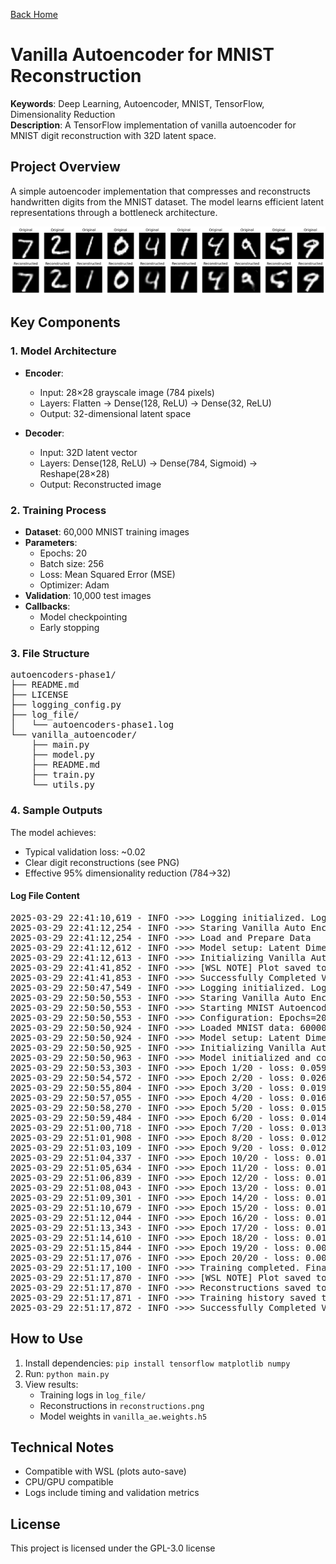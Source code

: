 [Back Home](../README.md)

# Vanilla Autoencoder for MNIST Reconstruction

**Keywords**: Deep Learning, Autoencoder, MNIST, TensorFlow, Dimensionality Reduction  
**Description**: A TensorFlow implementation of vanilla autoencoder for MNIST digit reconstruction with 32D latent space.

## Project Overview
A simple autoencoder implementation that compresses and reconstructs handwritten digits from the MNIST dataset. The model learns efficient latent representations through a bottleneck architecture.


![Sample Reconstructions](../reconstructions.png)


## Key Components

### 1. Model Architecture
- **Encoder**: 
  - Input: 28×28 grayscale image (784 pixels)
  - Layers: Flatten → Dense(128, ReLU) → Dense(32, ReLU) 
  - Output: 32-dimensional latent space

- **Decoder**:
  - Input: 32D latent vector
  - Layers: Dense(128, ReLU) → Dense(784, Sigmoid) → Reshape(28×28)
  - Output: Reconstructed image

### 2. Training Process
- **Dataset**: 60,000 MNIST training images
- **Parameters**:
  - Epochs: 20
  - Batch size: 256
  - Loss: Mean Squared Error (MSE)
  - Optimizer: Adam
- **Validation**: 10,000 test images
- **Callbacks**:
  - Model checkpointing
  - Early stopping

### 3. File Structure

<pre>
autoencoders-phase1/
├── README.md
├── LICENSE
├── logging_config.py
├── log_file/
│   └── autoencoders-phase1.log
└── vanilla_autoencoder/
    ├── main.py
    ├── model.py
    ├── README.md
    ├── train.py
    └── utils.py
</pre>


### 4. Sample Outputs
The model achieves:
- Typical validation loss: ~0.02
- Clear digit reconstructions (see PNG)
- Effective 95% dimensionality reduction (784→32)

#### Log File Content

<pre>
2025-03-29 22:41:10,619 - INFO ->>> Logging initialized. Logs will be saved to: /home/vijay/my_github_projects/autoencoders-phase1/log_file/autoencoder-phase1.log
2025-03-29 22:41:12,254 - INFO ->>> Staring Vanilla Auto Encoding ...
2025-03-29 22:41:12,254 - INFO ->>> Load and Prepare Data
2025-03-29 22:41:12,612 - INFO ->>> Model setup: Latent Dimension as 32
2025-03-29 22:41:12,613 - INFO ->>> Initializing Vanilla Auto Encoder ...
2025-03-29 22:41:41,852 - INFO ->>> [WSL NOTE] Plot saved to 'reconstructions.png' (use an image viewer)
2025-03-29 22:41:41,853 - INFO ->>> Successfully Completed Vanilla Auto Encoding.
2025-03-29 22:50:47,549 - INFO ->>> Logging initialized. Logs will be saved to: /home/vijay/my_github_projects/autoencoders-phase1/log_file/autoencoder-phase1.log
2025-03-29 22:50:50,553 - INFO ->>> Staring Vanilla Auto Encoding ...
2025-03-29 22:50:50,553 - INFO ->>> Starting MNIST Autoencoder Training
2025-03-29 22:50:50,553 - INFO ->>> Configuration: Epochs=20, Batch Size=256, Latent Dim=32
2025-03-29 22:50:50,924 - INFO ->>> Loaded MNIST data: 60000 training, 10000 test samples
2025-03-29 22:50:50,924 - INFO ->>> Model setup: Latent Dimension as 32
2025-03-29 22:50:50,925 - INFO ->>> Initializing Vanilla Auto Encoder ...
2025-03-29 22:50:50,963 - INFO ->>> Model initialized and compiled
2025-03-29 22:50:53,303 - INFO ->>> Epoch 1/20 - loss: 0.0591 - val_loss: 0.0336
2025-03-29 22:50:54,572 - INFO ->>> Epoch 2/20 - loss: 0.0265 - val_loss: 0.0211
2025-03-29 22:50:55,804 - INFO ->>> Epoch 3/20 - loss: 0.0195 - val_loss: 0.0173
2025-03-29 22:50:57,055 - INFO ->>> Epoch 4/20 - loss: 0.0168 - val_loss: 0.0154
2025-03-29 22:50:58,270 - INFO ->>> Epoch 5/20 - loss: 0.0152 - val_loss: 0.0141
2025-03-29 22:50:59,484 - INFO ->>> Epoch 6/20 - loss: 0.0140 - val_loss: 0.0131
2025-03-29 22:51:00,718 - INFO ->>> Epoch 7/20 - loss: 0.0131 - val_loss: 0.0124
2025-03-29 22:51:01,908 - INFO ->>> Epoch 8/20 - loss: 0.0125 - val_loss: 0.0120
2025-03-29 22:51:03,109 - INFO ->>> Epoch 9/20 - loss: 0.0120 - val_loss: 0.0115
2025-03-29 22:51:04,337 - INFO ->>> Epoch 10/20 - loss: 0.0116 - val_loss: 0.0112
2025-03-29 22:51:05,634 - INFO ->>> Epoch 11/20 - loss: 0.0113 - val_loss: 0.0110
2025-03-29 22:51:06,839 - INFO ->>> Epoch 12/20 - loss: 0.0110 - val_loss: 0.0107
2025-03-29 22:51:08,043 - INFO ->>> Epoch 13/20 - loss: 0.0108 - val_loss: 0.0105
2025-03-29 22:51:09,301 - INFO ->>> Epoch 14/20 - loss: 0.0106 - val_loss: 0.0103
2025-03-29 22:51:10,679 - INFO ->>> Epoch 15/20 - loss: 0.0104 - val_loss: 0.0101
2025-03-29 22:51:12,044 - INFO ->>> Epoch 16/20 - loss: 0.0103 - val_loss: 0.0099
2025-03-29 22:51:13,343 - INFO ->>> Epoch 17/20 - loss: 0.0101 - val_loss: 0.0098
2025-03-29 22:51:14,610 - INFO ->>> Epoch 18/20 - loss: 0.0100 - val_loss: 0.0097
2025-03-29 22:51:15,844 - INFO ->>> Epoch 19/20 - loss: 0.0098 - val_loss: 0.0096
2025-03-29 22:51:17,076 - INFO ->>> Epoch 20/20 - loss: 0.0097 - val_loss: 0.0095
2025-03-29 22:51:17,100 - INFO ->>> Training completed. Final val_loss: 0.0095
2025-03-29 22:51:17,870 - INFO ->>> [WSL NOTE] Plot saved to 'reconstructions.png' (use an image viewer)
2025-03-29 22:51:17,870 - INFO ->>> Reconstructions saved to reconstructions.png
2025-03-29 22:51:17,871 - INFO ->>> Training history saved to vanilla_ae_history.pkl
2025-03-29 22:51:17,872 - INFO ->>> Successfully Completed Vanilla Auto Encoding.
</pre>

## How to Use
1. Install dependencies: `pip install tensorflow matplotlib numpy`
2. Run: `python main.py`
3. View results:
   - Training logs in `log_file/`
   - Reconstructions in `reconstructions.png`
   - Model weights in `vanilla_ae.weights.h5`

## Technical Notes
- Compatible with WSL (plots auto-save)
- CPU/GPU compatible
- Logs include timing and validation metrics

## License

This project is licensed under the GPL-3.0 license
